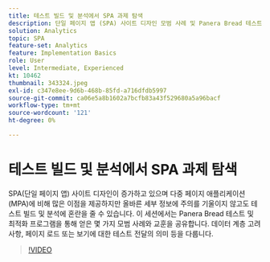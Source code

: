 ```yaml
---
title: 테스트 빌드 및 분석에서 SPA 과제 탐색
description: 단일 페이지 앱 (SPA) 사이트 디자인 모범 사례 및 Panera Bread 테스트 및 최적화 프로그램에서 얻은 교훈. 데이터 계층 고려 사항, 페이지 로드 또는 보기에 대한 테스트 전달의 영향을 다룹니다
solution: Analytics
topic: SPA
feature-set: Analytics
feature: Implementation Basics
role: User
level: Intermediate, Experienced
kt: 10462
thumbnail: 343324.jpeg
exl-id: c347e8ee-9d6b-468b-85fd-a716dfdb5997
source-git-commit: ca06e5a8b1602a7bcfb83a43f529680a5a96bacf
workflow-type: tm+mt
source-wordcount: '121'
ht-degree: 0%

---
```


# 테스트 빌드 및 분석에서 SPA 과제 탐색

SPA(단일 페이지 앱) 사이트 디자인이 증가하고 있으며 다중 페이지 애플리케이션(MPA)에 비해 많은 이점을 제공하지만 올바른 세부 정보에 주의를 기울이지 않고도 테스트 빌드 및 분석에 혼란을 줄 수 있습니다. 이 세션에서는 Panera Bread 테스트 및 최적화 프로그램을 통해 얻은 몇 가지 모범 사례와 교훈을 공유합니다. 데이터 계층 고려 사항, 페이지 로드 또는 보기에 대한 테스트 전달의 의미 등을 다룹니다.

>[!VIDEO](https://video.tv.adobe.com/v/343324/?quality=12&learn=on)
